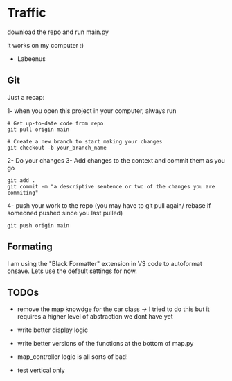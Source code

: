 # Traffic

download the repo and run main.py

it works on my computer :)

- Labeenus

## Git

Just a recap:

1- when you open this project in your computer, always run

```
# Get up-to-date code from repo
git pull origin main

# Create a new branch to start making your changes
git checkout -b your_branch_name
```

2- Do your changes
3- Add changes to the context and commit them as you go

```
git add .
git commit -m "a descriptive sentence or two of the changes you are commiting"
```

4- push your work to the repo (you may have to git pull again/ rebase if someoned pushed since you last pulled)

```
git push origin main
```

## Formating

I am using the "Black Formatter" extension in VS code to autoformat onsave. Lets use the default settings for now.

## TODOs

- remove the map knowdge for the car class -> I tried to do this but it requires a higher level of abstraction we dont have yet
- write better display logic
- write better versions of the functions at the bottom of map.py
- map_controller logic is all sorts of bad!

- test vertical only
